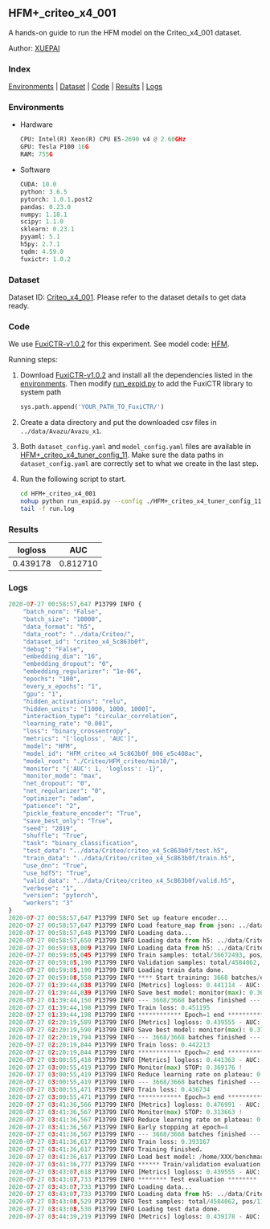 ## HFM+_criteo_x4_001

A hands-on guide to run the HFM model on the Criteo_x4_001 dataset.

Author: [XUEPAI](https://github.com/xue-pai)

### Index
[Environments](#Environments) | [Dataset](#Dataset) | [Code](#Code) | [Results](#Results) | [Logs](#Logs)

### Environments
+ Hardware

  ```python
  CPU: Intel(R) Xeon(R) CPU E5-2690 v4 @ 2.60GHz
  GPU: Tesla P100 16G
  RAM: 755G

  ```

+ Software

  ```python
  CUDA: 10.0
  python: 3.6.5
  pytorch: 1.0.1.post2
  pandas: 0.23.0
  numpy: 1.18.1
  scipy: 1.1.0
  sklearn: 0.23.1
  pyyaml: 5.1
  h5py: 2.7.1
  tqdm: 4.59.0
  fuxictr: 1.0.2
  ```

### Dataset
Dataset ID: [Criteo_x4_001](https://github.com/openbenchmark/BARS/blob/master/ctr_prediction/datasets/Criteo/README.md#Criteo_x4_001). Please refer to the dataset details to get data ready.

### Code

We use [FuxiCTR-v1.0.2](fuxictr_url) for this experiment. See model code: [HFM](https://github.com/xue-pai/FuxiCTR/blob/v1.0.2/fuxictr/pytorch/models/HFM.py).

Running steps:

1. Download [FuxiCTR-v1.0.2](fuxictr_url) and install all the dependencies listed in the [environments](#environments). Then modify [run_expid.py](./run_expid.py#L5) to add the FuxiCTR library to system path
    
    ```python
    sys.path.append('YOUR_PATH_TO_FuxiCTR/')
    ```

2. Create a data directory and put the downloaded csv files in `../data/Avazu/Avazu_x1`.

3. Both `dataset_config.yaml` and `model_config.yaml` files are available in [HFM+_criteo_x4_tuner_config_11](./HFM+_criteo_x4_tuner_config_11). Make sure the data paths in `dataset_config.yaml` are correctly set to what we create in the last step.

4. Run the following script to start.

    ```bash
    cd HFM+_criteo_x4_001
    nohup python run_expid.py --config ./HFM+_criteo_x4_tuner_config_11 --expid HFM_criteo_x4_006_2abdb8e2 --gpu 0 > run.log &
    tail -f run.log
    ```

### Results

| logloss | AUC  |
|:--------------------:|:--------------------:|
| 0.439178 | 0.812710  |


### Logs
```python
2020-07-27 00:58:57,647 P13799 INFO {
    "batch_norm": "False",
    "batch_size": "10000",
    "data_format": "h5",
    "data_root": "../data/Criteo/",
    "dataset_id": "criteo_x4_5c863b0f",
    "debug": "False",
    "embedding_dim": "16",
    "embedding_dropout": "0",
    "embedding_regularizer": "1e-06",
    "epochs": "100",
    "every_x_epochs": "1",
    "gpu": "1",
    "hidden_activations": "relu",
    "hidden_units": "[1000, 1000, 1000]",
    "interaction_type": "circular_correlation",
    "learning_rate": "0.001",
    "loss": "binary_crossentropy",
    "metrics": "['logloss', 'AUC']",
    "model": "HFM",
    "model_id": "HFM_criteo_x4_5c863b0f_006_e5c408ac",
    "model_root": "./Criteo/HFM_criteo/min10/",
    "monitor": "{'AUC': 1, 'logloss': -1}",
    "monitor_mode": "max",
    "net_dropout": "0",
    "net_regularizer": "0",
    "optimizer": "adam",
    "patience": "2",
    "pickle_feature_encoder": "True",
    "save_best_only": "True",
    "seed": "2019",
    "shuffle": "True",
    "task": "binary_classification",
    "test_data": "../data/Criteo/criteo_x4_5c863b0f/test.h5",
    "train_data": "../data/Criteo/criteo_x4_5c863b0f/train.h5",
    "use_dnn": "True",
    "use_hdf5": "True",
    "valid_data": "../data/Criteo/criteo_x4_5c863b0f/valid.h5",
    "verbose": "1",
    "version": "pytorch",
    "workers": "3"
}
2020-07-27 00:58:57,647 P13799 INFO Set up feature encoder...
2020-07-27 00:58:57,647 P13799 INFO Load feature_map from json: ../data/Criteo/criteo_x4_5c863b0f/feature_map.json
2020-07-27 00:58:57,648 P13799 INFO Loading data...
2020-07-27 00:58:57,650 P13799 INFO Loading data from h5: ../data/Criteo/criteo_x4_5c863b0f/train.h5
2020-07-27 00:59:03,009 P13799 INFO Loading data from h5: ../data/Criteo/criteo_x4_5c863b0f/valid.h5
2020-07-27 00:59:05,045 P13799 INFO Train samples: total/36672493, pos/9396350, neg/27276143, ratio/25.62%
2020-07-27 00:59:05,190 P13799 INFO Validation samples: total/4584062, pos/1174544, neg/3409518, ratio/25.62%
2020-07-27 00:59:05,190 P13799 INFO Loading train data done.
2020-07-27 00:59:08,558 P13799 INFO **** Start training: 3668 batches/epoch ****
2020-07-27 01:39:44,038 P13799 INFO [Metrics] logloss: 0.441114 - AUC: 0.810581
2020-07-27 01:39:44,039 P13799 INFO Save best model: monitor(max): 0.369467
2020-07-27 01:39:44,150 P13799 INFO --- 3668/3668 batches finished ---
2020-07-27 01:39:44,198 P13799 INFO Train loss: 0.451195
2020-07-27 01:39:44,198 P13799 INFO ************ Epoch=1 end ************
2020-07-27 02:20:19,589 P13799 INFO [Metrics] logloss: 0.439555 - AUC: 0.812258
2020-07-27 02:20:19,590 P13799 INFO Save best model: monitor(max): 0.372703
2020-07-27 02:20:19,794 P13799 INFO --- 3668/3668 batches finished ---
2020-07-27 02:20:19,844 P13799 INFO Train loss: 0.442213
2020-07-27 02:20:19,844 P13799 INFO ************ Epoch=2 end ************
2020-07-27 03:00:55,418 P13799 INFO [Metrics] logloss: 0.441363 - AUC: 0.810539
2020-07-27 03:00:55,419 P13799 INFO Monitor(max) STOP: 0.369176 !
2020-07-27 03:00:55,419 P13799 INFO Reduce learning rate on plateau: 0.000100
2020-07-27 03:00:55,419 P13799 INFO --- 3668/3668 batches finished ---
2020-07-27 03:00:55,471 P13799 INFO Train loss: 0.436734
2020-07-27 03:00:55,471 P13799 INFO ************ Epoch=3 end ************
2020-07-27 03:41:36,566 P13799 INFO [Metrics] logloss: 0.476991 - AUC: 0.790653
2020-07-27 03:41:36,567 P13799 INFO Monitor(max) STOP: 0.313663 !
2020-07-27 03:41:36,567 P13799 INFO Reduce learning rate on plateau: 0.000010
2020-07-27 03:41:36,567 P13799 INFO Early stopping at epoch=4
2020-07-27 03:41:36,567 P13799 INFO --- 3668/3668 batches finished ---
2020-07-27 03:41:36,617 P13799 INFO Train loss: 0.393167
2020-07-27 03:41:36,617 P13799 INFO Training finished.
2020-07-27 03:41:36,617 P13799 INFO Load best model: /home/XXX/benchmarks/Criteo/HFM_criteo/min10/criteo_x4_5c863b0f/HFM_criteo_x4_5c863b0f_006_e5c408ac_model.ckpt
2020-07-27 03:41:36,777 P13799 INFO ****** Train/validation evaluation ******
2020-07-27 03:43:07,618 P13799 INFO [Metrics] logloss: 0.439555 - AUC: 0.812258
2020-07-27 03:43:07,733 P13799 INFO ******** Test evaluation ********
2020-07-27 03:43:07,733 P13799 INFO Loading data...
2020-07-27 03:43:07,733 P13799 INFO Loading data from h5: ../data/Criteo/criteo_x4_5c863b0f/test.h5
2020-07-27 03:43:08,529 P13799 INFO Test samples: total/4584062, pos/1174544, neg/3409518, ratio/25.62%
2020-07-27 03:43:08,530 P13799 INFO Loading test data done.
2020-07-27 03:44:39,219 P13799 INFO [Metrics] logloss: 0.439178 - AUC: 0.812710

```
